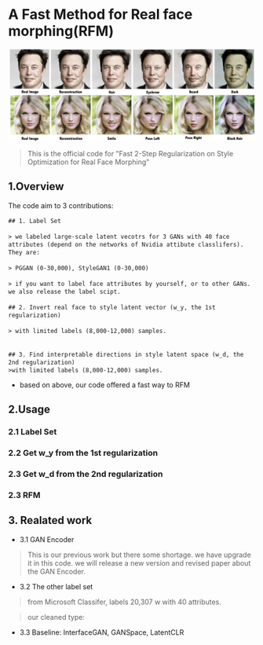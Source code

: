 # A Fast Method for Real face morphing(RFM)

![RFM](./checkpoint/img/rfm.png)

> This is the official code for "Fast 2-Step Regularization on Style Optimization for Real Face Morphing"

## 1.Overview

The code aim to 3 contributions:

    ## 1. Label Set
    
    > we labeled large-scale latent vecotrs for 3 GANs with 40 face attributes (depend on the networks of Nvidia attibute classlifers). They are:

    > PGGAN (0-30,000), StyleGAN1 (0-30,000)

    > if you want to label face attributes by yourself, or to other GANs.  we also release the label scipt. 

    ## 2. Invert real face to style latent vector (w_y, the 1st regularization)

    > with limited labels (8,000-12,000) samples. 


    ## 3. Find interpretable directions in style latent space (w_d, the 2nd regularization)
    >with limited labels (8,000-12,000) samples. 

- based on above, our code offered a fast way to RFM

## 2.Usage

### 2.1 Label Set

### 2.2 Get w_y from the 1st regularization

### 2.3 Get w_d from the 2nd regularization

### 2.3 RFM


## 3. Realated work

- 3.1 GAN Encoder 

> This is our previous work but there some shortage. we have upgrade it in this code. we will release a new version and revised paper about the GAN Encoder.

- 3.2 The other label set 

> from Microsoft Classifer, labels 20,307 w with 40 attributes.

> our cleaned type:

- 3.3 Baseline: InterfaceGAN, GANSpace, LatentCLR














